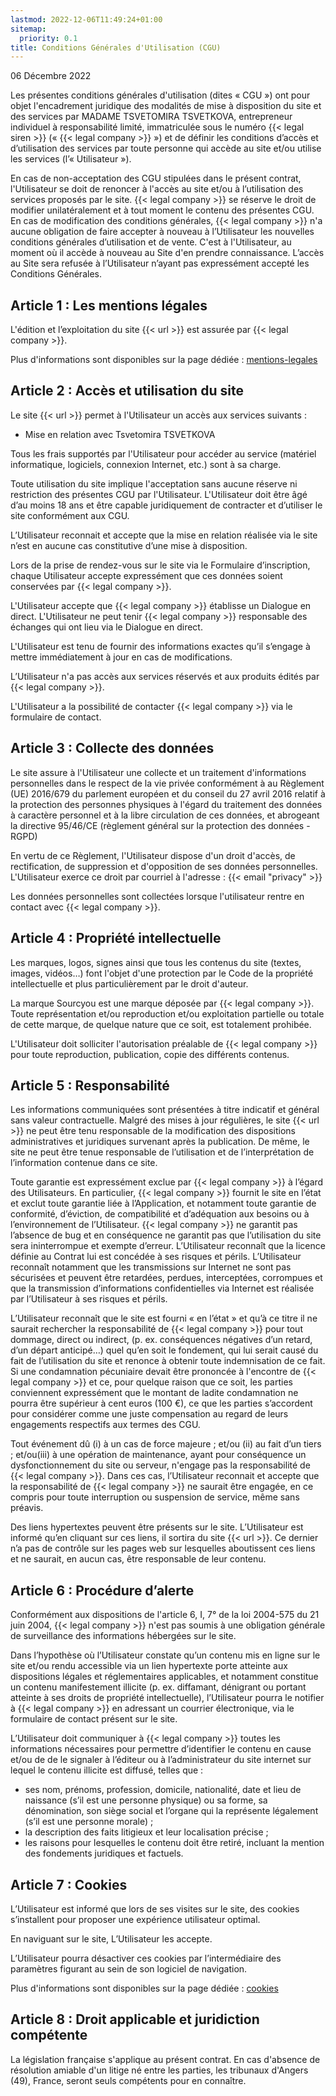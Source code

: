 ```yaml
---
lastmod: 2022-12-06T11:49:24+01:00
sitemap:
  priority: 0.1
title: Conditions Générales d'Utilisation (CGU)
---
```


06 Décembre 2022

Les présentes conditions générales d'utilisation (dites « CGU ») ont pour objet l'encadrement juridique des modalités de mise à disposition du site et des services par MADAME TSVETOMIRA TSVETKOVA, entrepreneur individuel à responsabilité limité, immatriculée sous le numéro {{< legal siren >}} (« {{< legal company >}} ») et de définir les conditions d’accès et d’utilisation des services par toute personne qui accède au site et/ou utilise les services (l’« Utilisateur »).

En cas de non-acceptation des CGU stipulées dans le présent contrat, l'Utilisateur se doit de renoncer à l'accès au site et/ou à l’utilisation des services proposés par le site. {{< legal company >}} se réserve le droit de modifier unilatéralement et à tout moment le contenu des présentes CGU. En cas de modification des conditions générales, {{< legal company >}} n'a aucune obligation de faire accepter à nouveau à l’Utilisateur les nouvelles conditions générales d’utilisation et de vente. C'est à l'Utilisateur, au moment où il accède à nouveau au Site d'en prendre connaissance. L’accès au Site sera refusée à l’Utilisateur n’ayant pas expressément accepté les Conditions Générales.

## Article 1 : Les mentions légales

L'édition et l’exploitation du site {{< url >}} est assurée par {{< legal company >}}.

Plus d'informations sont disponibles sur la page dédiée : [mentions-legales](/legal/mentions-legales)

## Article 2 : Accès et utilisation du site

Le site {{< url >}} permet à l'Utilisateur un accès aux services suivants :
- Mise en relation avec Tsvetomira TSVETKOVA

Tous les frais supportés par l'Utilisateur pour accéder au service (matériel informatique, logiciels, connexion Internet, etc.) sont à sa charge.

Toute utilisation du site implique l'acceptation sans aucune réserve ni restriction des présentes CGU par l'Utilisateur. L'Utilisateur doit être âgé d’au moins 18 ans et être capable juridiquement de contracter et d’utiliser le site conformément aux CGU.

L’Utilisateur reconnait et accepte que la mise en relation réalisée via le site n’est en aucune cas constitutive d’une mise à disposition.

Lors de la prise de rendez-vous sur le site via le Formulaire d’inscription, chaque Utilisateur accepte expressément que ces données soient conservées par {{< legal company >}}.

L'Utilisateur accepte que {{< legal company >}} établisse un Dialogue en direct. L'Utilisateur ne peut tenir {{< legal company >}} responsable des échanges qui ont lieu via le Dialogue en direct.

L'Utilisateur est tenu de fournir des informations exactes qu’il s’engage à mettre immédiatement à jour en cas de modifications.

L’Utilisateur n'a pas accès aux services réservés et aux produits édités par {{< legal company >}}.

L'Utilisateur a la possibilité de contacter {{< legal company >}} via le formulaire de contact.

## Article 3 : Collecte des données

Le site assure à l'Utilisateur une collecte et un traitement d'informations personnelles dans le respect de la vie privée conformément à au Règlement (UE) 2016/679 du parlement européen et du conseil du 27 avril 2016 relatif à la protection des personnes physiques à l'égard du traitement des données à caractère personnel et à la libre circulation de ces données, et abrogeant la directive 95/46/CE (règlement général sur la protection des données - RGPD)

En vertu de ce Règlement, l'Utilisateur dispose d'un droit d'accès, de rectification, de suppression et d'opposition de ses données personnelles. L'Utilisateur exerce ce droit par courriel à l'adresse : {{< email "privacy" >}}

Les données personnelles sont collectées lorsque l'utilisateur rentre en contact avec {{< legal company >}}.

## Article 4 : Propriété intellectuelle

Les marques, logos, signes ainsi que tous les contenus du site (textes, images, vidéos…) font l'objet d'une protection par le Code de la propriété intellectuelle et plus particulièrement par le droit d'auteur.

La marque Sourcyou est une marque déposée par {{< legal company >}}. Toute représentation et/ou reproduction et/ou exploitation partielle ou totale de cette marque, de quelque nature que ce soit, est totalement prohibée.

L'Utilisateur doit solliciter l'autorisation préalable de {{< legal company >}} pour toute reproduction, publication, copie des différents contenus.

## Article 5 : Responsabilité

Les informations communiquées sont présentées à titre indicatif et général sans valeur contractuelle. Malgré des mises à jour régulières, le site {{< url >}} ne peut être tenu responsable de la modification des dispositions administratives et juridiques survenant après la publication. De même, le site ne peut être tenue responsable de l’utilisation et de l’interprétation de l’information contenue dans ce site.

Toute garantie est expressément exclue par {{< legal company >}} à l’égard des Utilisateurs. En particulier, {{< legal company >}} fournit le site en l’état et exclut toute garantie liée à l’Application, et notamment toute garantie de conformité, d’éviction, de compatibilité et d’adéquation aux besoins ou à l’environnement de l’Utilisateur. {{< legal company >}} ne garantit pas l’absence de bug et en conséquence ne garantit pas que l’utilisation du site sera ininterrompue et exempte d’erreur. L’Utilisateur reconnaît que la licence définie au Contrat lui est concédée à ses risques et périls. L’Utilisateur reconnaît notamment que les transmissions sur Internet ne sont pas sécurisées et peuvent être retardées, perdues, interceptées, corrompues et que la transmission d’informations confidentielles via Internet est réalisée par l’Utilisateur à ses risques et périls.

L’Utilisateur reconnaît que le site est fourni « en l’état » et qu’à ce titre il ne saurait rechercher la responsabilité de {{< legal company >}} pour tout dommage, direct ou indirect, (p. ex. conséquences négatives d’un retard, d’un départ anticipé…) quel qu’en soit le fondement, qui lui serait causé du fait de l’utilisation du site et renonce à obtenir toute indemnisation de ce fait. Si une condamnation pécuniaire devait être prononcée à l'encontre de {{< legal company >}} et ce, pour quelque raison que ce soit, les parties conviennent expressément que le montant de ladite condamnation ne pourra être supérieur à cent euros (100 €), ce que les parties s’accordent pour considérer comme une juste compensation au regard de leurs engagements respectifs aux termes des CGU.

Tout événement dû (i) à un cas de force majeure ; et/ou (ii) au fait d’un tiers ; et/ou(iii) à une opération de maintenance, ayant pour conséquence un dysfonctionnement du site ou serveur, n'engage pas la responsabilité de {{< legal company >}}. Dans ces cas, l’Utilisateur reconnait et accepte que la responsabilité de {{< legal company >}} ne saurait être engagée, en ce compris pour toute interruption ou suspension de service, même sans préavis.

Des liens hypertextes peuvent être présents sur le site. L’Utilisateur est informé qu’en cliquant sur ces liens, il sortira du site {{< url >}}. Ce dernier n’a pas de contrôle sur les pages web sur lesquelles aboutissent ces liens et ne saurait, en aucun cas, être responsable de leur contenu.

## Article 6 : Procédure d’alerte

Conformément aux dispositions de l'article 6, I, 7° de la loi 2004-575 du 21 juin 2004, {{< legal company >}} n'est pas soumis à une obligation générale de surveillance des informations hébergées sur le site.

Dans l’hypothèse où l’Utilisateur constate qu’un contenu mis en ligne sur le site et/ou rendu accessible via un lien hypertexte porte atteinte aux dispositions légales et réglementaires applicables, et notamment constitue un contenu manifestement illicite (p. ex. diffamant, dénigrant ou portant atteinte à ses droits de propriété intellectuelle), l’Utilisateur pourra le notifier à {{< legal company >}} en adressant un courrier électronique, via le formulaire de contact présent sur le site.

L’Utilisateur doit communiquer à {{< legal company >}} toutes les informations nécessaires pour permettre d’identifier le contenu en cause et/ou de de le signaler à l’éditeur ou à l’administrateur du site internet sur lequel le contenu illicite est diffusé, telles que :
- ses nom, prénoms, profession, domicile, nationalité, date et lieu de naissance (s’il est une personne physique) ou sa forme, sa dénomination, son siège social et l’organe qui la représente légalement (s’il est une personne morale) ;
- la description des faits litigieux et leur localisation précise ;
- les raisons pour lesquelles le contenu doit être retiré, incluant la mention des fondements juridiques et factuels.

## Article 7 : Cookies

L’Utilisateur est informé que lors de ses visites sur le site, des cookies s’installent pour proposer une expérience utilisateur optimal.

En naviguant sur le site, L’Utilisateur les accepte.

L’Utilisateur pourra désactiver ces cookies par l’intermédiaire des paramètres figurant au sein de son logiciel de navigation.

Plus d'informations sont disponibles sur la page dédiée : [cookies](/legal/cookies)

## Article 8 : Droit applicable et juridiction compétente

La législation française s'applique au présent contrat. En cas d'absence de résolution amiable d'un litige né entre les parties, les tribunaux d'Angers (49), France, seront seuls compétents pour en connaître.

